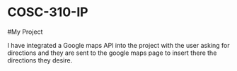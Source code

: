 # COSC-310-IP

#My Project

I have integrated a Google maps API into the project with the user asking for directions and they are sent to the google maps page to insert there the directions they desire.
